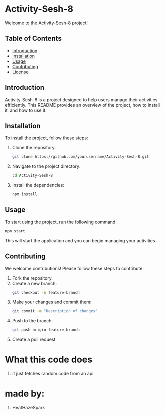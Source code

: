 # Activity-Sesh-8

Welcome to the Activity-Sesh-8 project!

## Table of Contents
- [Introduction](#introduction)
- [Installation](#installation)
- [Usage](#usage)
- [Contributing](#contributing)
- [License](#license)

## Introduction
Activity-Sesh-8 is a project designed to help users manage their activities efficiently. This README provides an overview of the project, how to install it, and how to use it.

## Installation
To install the project, follow these steps:

1. Clone the repository:
    ```sh
    git clone https://github.com/yourusername/Activity-Sesh-8.git
    ```
2. Navigate to the project directory:
    ```sh
    cd Activity-Sesh-8
    ```
3. Install the dependencies:
    ```sh
    npm install
    ```

## Usage
To start using the project, run the following command:
```sh
npm start
```
This will start the application and you can begin managing your activities.

## Contributing
We welcome contributions! Please follow these steps to contribute:

1. Fork the repository.
2. Create a new branch:
    ```sh
    git checkout -b feature-branch
    ```
3. Make your changes and commit them:
    ```sh
    git commit -m "Description of changes"
    ```
4. Push to the branch:
    ```sh
    git push origin feature-branch
    ```
5. Create a pull request.

# What this code does

1. it just fetches random code from an api


# made by:

1. HeatHazeSpark